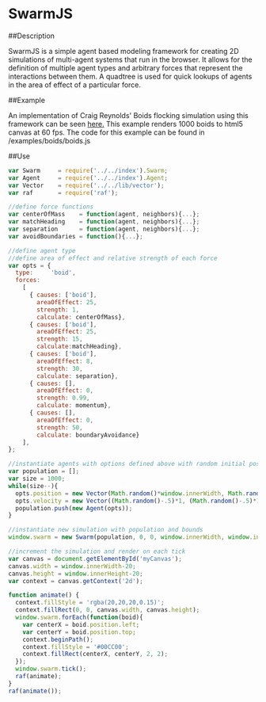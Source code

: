 SwarmJS
=======

##Description

SwarmJS is a simple agent based modeling framework for creating 2D simulations of multi-agent systems that run in the browser.  It allows for the definition of multiple agent types and arbitrary forces that represent the interactions between them.  A quadtree is used for quick lookups of agents in the area of effect of a particular force.

##Example

An implementation of Craig Reynolds' Boids flocking simulation using this framework can be seen [here.](http://jrhdoty.github.io/SwarmJS/)  This example renders 1000 boids to html5 canvas at 60 fps.  The code for this example can be found in /examples/boids/boids.js

##Use

``` javascript
var Swarm     = require('../../index').Swarm;
var Agent     = require('../../index').Agent;
var Vector    = require('../../lib/vector');
var raf       = require('raf');

//define force functions
var centerOfMass    = function(agent, neighbors){...};
var matchHeading    = function(agent, neighbors){...};
var separation      = function(agent, neighbors){...};
var avoidBoundaries = function(){...};

//define agent type
//define area of effect and relative strength of each force
var opts = {
  type:     'boid',
  forces: 
    [
      { causes: ['boid'],
        areaOfEffect: 25,
        strength: 1,
        calculate: centerOfMass}, 
      { causes: ['boid'],
        areaOfEffect: 25,
        strength: 15,
        calculate:matchHeading},
      { causes: ['boid'],
        areaOfEffect: 8,
        strength: 30,
        calculate: separation}, 
      { causes: [],
        areaOfEffect: 0,
        strength: 0.99,
        calculate: momentum}, 
      { causes: [],
        areaOfEffect: 0,
        strength: 50,
        calculate: boundaryAvoidance}
    ],
};

//instantiate agents with options defined above with random initial position and velocity
var population = [];
var size = 1000;
while(size--){
  opts.position = new Vector(Math.random()*window.innerWidth, Math.random()*window.innerHeight);
  opts.velocity = new Vector((Math.random()-.5)*1, (Math.random()-.5)*1);
  population.push(new Agent(opts));
}

//instantiate new simulation with population and bounds
window.swarm = new Swarm(population, 0, 0, window.innerWidth, window.innerHeight);

//increment the simulation and render on each tick
var canvas = document.getElementById('myCanvas');
canvas.width = window.innerWidth-20;
canvas.height = window.innerHeight-20;
var context = canvas.getContext('2d');

function animate() {
  context.fillStyle = 'rgba(20,20,20,0.15)';
  context.fillRect(0, 0, canvas.width, canvas.height);
  window.swarm.forEach(function(boid){
    var centerX = boid.position.left;
    var centerY = boid.position.top;
    context.beginPath();
    context.fillStyle = '#00CC00';
    context.fillRect(centerX, centerY, 2, 2);
  });
  window.swarm.tick();
  raf(animate);
}
raf(animate());
